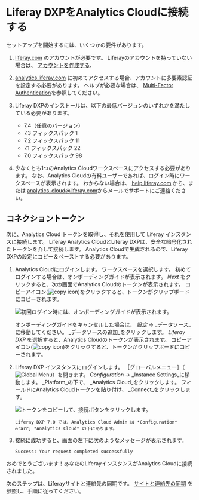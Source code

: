 # Liferay DXPをAnalytics Cloudに接続する

セットアップを開始するには、いくつかの要件があります。

1. [liferay.com](https://www.liferay.com) のアカウントが必要です。 Liferayのアカウントを持っていない場合は、 [アカウントを作成する](https://login.liferay.com/signin/register).

1. [analytics.liferay.com](https://analytics.liferay.com/) に初めてアクセスする場合、アカウントに多要素認証を設定する必要があります。 ヘルプが必要な場合は、 [Multi-Factor Authentication](../workspace-settings/multi-factor-authentication.md)を参照してください。

1. Liferay DXPのインストールは、以下の最低バージョンのいずれかを満たしている必要があります。

    * 7.4（任意のバージョン）
    * 7.3 フィックスパック 1
    * 7.2 フィックスパック 11
    * 7.1 フィックスパック 22
    * 7.0 フィックスパック 98

1. 少なくとも1つのAnalytics Cloudワークスペースにアクセスする必要があります。 なお、Analytics Cloudの有料ユーザーであれば、ログイン時にワークスペースが表示されます。 わからない場合は、 [help.liferay.com](https://help.liferay.com/) から、または <analytics-cloud@liferay.com>からメールでサポートにご連絡ください。

## コネクショントークン

次に、Analytics Cloud トークンを取得し、それを使用して Liferay インスタンスに接続します。 Liferay Analytics CloudとLiferay DXPは、安全な暗号化されたトークンを介して接続します。 Analytics Cloudで生成されるので、Liferay DXPの設定にコピー＆ペーストする必要があります。

1. Analytics Cloudにログインします。 ワークスペースを選択します。 初めてログインする場合は、オンボーディングガイドが表示されます。 _Next_ をクリックすると、次の画面でAnalytics Cloudのトークンが表示されます。 コピーアイコン(![copy icon](../images/icon-copy.png))をクリックすると、トークンがクリップボードにコピーされます。

   ![初回ログイン時には、オンボーディングガイドが表示されます。](./connecting-liferay-dxp-to-analytics-cloud/images/01.png)

   オンボーディングガイドをキャンセルした場合は、 _設定_ &rarr; _データソース_に移動してください。 _データソースの追加_をクリックします。 _Liferay DXP_ を選択すると、Analytics Cloudのトークンが表示されます。 コピーアイコン(![copy icon](../images/icon-copy.png))をクリックすると、トークンがクリップボードにコピーされます。

1. Liferay DXP インスタンスにログインします。 ［グローバルメニュー］（![Global Menu](../images/icon-applications-menu.png)）を開きます。 _Configuration_ &rarr; _Instance Settings_に移動します。 _Platform_の下で、 _Analytics Cloud_をクリックします。 フィールドにAnalytics Cloudトークンを貼り付け、 _Connect_をクリックします。

    ![トークンをコピーして、接続ボタンをクリックします。](./connecting-liferay-dxp-to-analytics-cloud/images/02.png)

    ```{note}
    Liferay DXP 7.0 では、Analytics Cloud Admin は *Configuration* &rarr; *Analytics Cloud* の下にあります。
    ```

1. 接続に成功すると、画面の左下に次のようなメッセージが表示されます。

   `Success: Your request completed successfully`

おめでとうございます！あなたのLiferayインスタンスがAnalytics Cloudに接続されました。

次のステップは、Liferayサイトと連絡先の同期です。 [サイトと連絡先の同期](./syncing-sites-and-contacts.md) を参照し、手順に従ってください。
